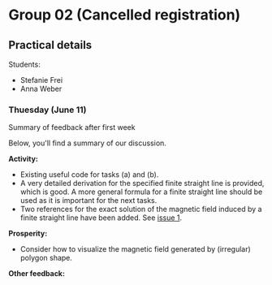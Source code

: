 # Group 02 (Cancelled registration)

## Practical details

Students:

- Stefanie Frei
- Anna Weber

### Thuesday (June 11)

Summary of feedback after first week

Below, you'll find a summary of our discussion.

**Activity:**

- Existing useful code for tasks (a) and (b).
- A very detailed derivation for the specified finite straight line is provided, which is good. A more general formula for a finite straight line should be used as it is important for the next tasks.
- Two references for the exact solution of the magnetic field induced by a finite straight line have been added. See [issue 1](https://github.com/yingxingcheng/2024-python-project-feedback/issues/1).

**Prosperity:**

- Consider how to visualize the magnetic field generated by (irregular) polygon shape.

**Other feedback:**
